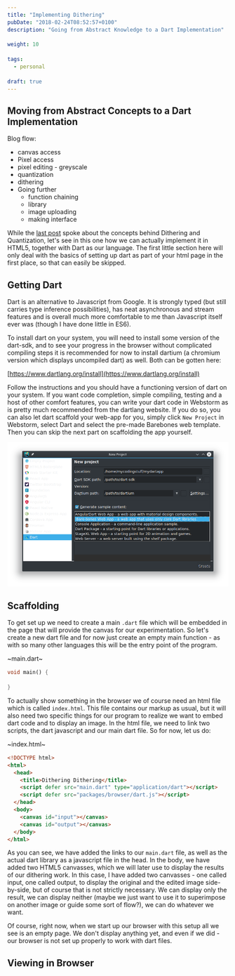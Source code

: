 ```yaml
---
title: "Implementing Dithering"
pubDate: "2018-02-24T08:52:57+0100"
description: "Going from Abstract Knowledge to a Dart Implementation"

weight: 10

tags:
  - personal

draft: true
---
```


## Moving from Abstract Concepts to a Dart Implementation

Blog flow:

- canvas access
- Pixel access
- pixel editing - greyscale
- quantization
- dithering
- Going further
  - function chaining
  - library
  - image uploading
  - making interface

While the [last post](/2018-02-19) spoke about the concepts behind Dithering and
Quantization, let's see in this one how we can actually implement it in HTML5,
together with Dart as our language. The first little section here will only deal
with the basics of setting up dart as part of your html page in the first place,
so that can easily be skipped.

## Getting Dart

Dart is an alternative to Javascript from Google. It is strongly typed (but
still carries type inference possibilities), has neat asynchronous and stream
features and is overall much more comfortable to me than Javascript itself ever
was (though I have done little in ES6).

To install dart on your system, you will need to install some version of the
dart-sdk, and to see your progress in the browser without complicated compiling
steps it is recommended for now to install dartium (a chromium version which
displays uncompiled dart) as well. Both can be gotten here:

[https://www.dartlang.org/install](https://www.dartlang.org/install)

Follow the instructions and you should have a functioning version of dart on
your system. If you want code completion, simple compiling, testing and a host
of other comfort features, you can write your dart code in Webstorm as is pretty
much recommended from the dartlang website. If you do so, you can also let dart
scaffold your web-app for you, simply click `New Project` in Webstorm, select
Dart and select the pre-made Barebones web template. Then you can skip the next
part on scaffolding the app yourself.

![New Project in Webstorm](./newproject.png)

## Scaffolding

To get set up we need to create a main `.dart` file which will be embedded in
the page that will provide the canvas for our experimentation. So let's create a
new dart file and for now just create an empty main function - as with so many
other languages this will be the entry point of the program.

~main.dart~

```dart
void main() {

}
```

To actually show something in the browser we of course need an html file which
is called `index.html`. This file contains our markup as usual, but it will also
need two specific things for our program to realize we want to embed dart code
and to display an image. In the html file, we need to link two scripts, the dart
javascript and our main dart file. So for now, let us do:

~index.html~

```html
<!DOCTYPE html>
<html>
  <head>
    <title>Dithering Dithering</title>
    <script defer src="main.dart" type="application/dart"></script>
    <script defer src="packages/browser/dart.js"></script>
  </head>
  <body>
    <canvas id="input"></canvas>
    <canvas id="output"></canvas>
  </body>
</html>
```

As you can see, we have added the links to our `main.dart` file, as well as the
actual dart library as a javascript file in the head. In the body, we have added
two HTML5 canvasses, which we will later use to display the results of our
dithering work. In this case, I have added two canvasses - one called input, one
called output, to display the original and the edited image side-by-side, but of
course that is not strictly necessary. We can display only the result, we can
display neither (maybe we just want to use it to superimpose on another image or
guide some sort of flow?), we can do whatever we want.

Of course, right now, when we start up our browser with this setup all we see is
an empty page. We don't display anything yet, and even if we did - our browser
is not set up properly to work with dart files.

## Viewing in Browser
